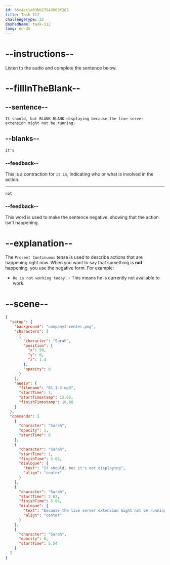 ```yaml
---
id: 66c4ec1a03bb27643063f262
title: Task 112
challengeType: 22
dashedName: task-112
lang: en-US
---
```


<!-- Audio Reference:
Sarah: It should, but it's not displaying because the live server extension might not be running.  -->

# --instructions--

Listen to the audio and complete the sentence below.

# --fillInTheBlank--

## --sentence--

`It should, but BLANK BLANK displaying because the live server extension might not be running.`

## --blanks--

`it's`

### --feedback--

This is a contraction for `it is`, indicating who or what is involved in the action.

---

`not`

### --feedback--

This word is used to make the sentence negative, showing that the action isn't happening.

# --explanation--

The `Present Continuous` tense is used to describe actions that are happening right now. When you want to say that something is **not** happening, you use the negative form. For example:

- `He is not working today.` - This means he is currently not available to work.

# --scene--

```json
{
  "setup": {
    "background": "company2-center.png",
    "characters": [
      {
        "character": "Sarah",
        "position": {
          "x": 50,
          "y": 0,
          "z": 1.4
        },
        "opacity": 0
      }
    ],
    "audio": {
      "filename": "B1_1-3.mp3",
      "startTime": 1,
      "startTimestamp": 12.62,
      "finishTimestamp": 16.66
    }
  },
  "commands": [
    {
      "character": "Sarah",
      "opacity": 1,
      "startTime": 0
    },
    {
      "character": "Sarah",
      "startTime": 1,
      "finishTime": 2.62,
      "dialogue": {
        "text": "It should, but it's not displaying",
        "align": "center"
      }
    },
    {
      "character": "Sarah",
      "startTime": 2.62,
      "finishTime": 5.04,
      "dialogue": {
        "text": "because the live server extension might not be running.",
        "align": "center"
      }
    },
    {
      "character": "Sarah",
      "opacity": 0,
      "startTime": 5.54
    }
  ]
}
```
